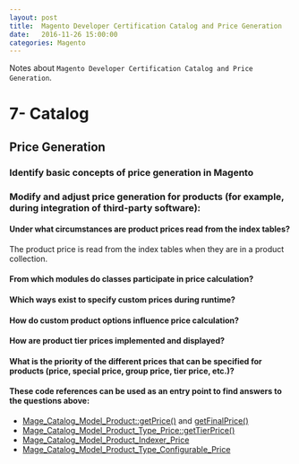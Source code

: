 ```yaml
---
layout: post
title:  Magento Developer Certification Catalog and Price Generation
date:   2016-11-26 15:00:00
categories: Magento
---
```


Notes about `Magento Developer Certification Catalog and Price Generation`.


7- Catalog
===========

Price Generation
-----------

### Identify basic concepts of price generation in Magento

### Modify and adjust price generation for products (for example, during integration of third-party software):

#### Under what circumstances are product prices read from the index tables?

The product price is read from the index tables when they are in a product collection.

#### From which modules do classes participate in price calculation?

#### Which ways exist to specify custom prices during runtime?

#### How do custom product options influence price calculation?

#### How are product tier prices implemented and displayed?

#### What is the priority of the different prices that can be specified for products (price, special price, group price, tier price, etc.)?

#### These code references can be used as an entry point to find answers to the questions above:

* [Mage_Catalog_Model_Product::getPrice()][Mage_Catalog_Model_Product::getPrice] and [getFinalPrice()][Mage_Catalog_Model_Product::getFinalPrice]
* [Mage_Catalog_Model_Product_Type_Price::getTierPrice()][Mage_Catalog_Model_Product_Type_Price::getTierPrice]
* [Mage_Catalog_Model_Product_Indexer_Price][Mage_Catalog_Model_Product_Indexer_Price]
* [Mage_Catalog_Model_Product_Type_Configurable_Price][Mage_Catalog_Model_Product_Type_Configurable_Price]





[Mage_Catalog_Model_Product::getPrice]:https://github.com/AndersWik/Magento-1x/blob/master/app/code/core/Mage/Catalog/Model/Product.php#L209
[Mage_Catalog_Model_Product::getFinalPrice]:https://github.com/AndersWik/Magento-1x/blob/master/app/code/core/Mage/Catalog/Model/Product.php#L706
[Mage_Catalog_Model_Product_Type_Price::getTierPrice]:https://github.com/AndersWik/Magento-1x/blob/master/app/code/core/Mage/Catalog/Model/Product/Type/Price.php#L178
[Mage_Catalog_Model_Product_Indexer_Price]:https://github.com/AndersWik/Magento-1x/blob/master/app/code/core/Mage/Catalog/Model/Product/Indexer/Price.php
[Mage_Catalog_Model_Product_Type_Configurable_Price]:https://github.com/AndersWik/Magento-1x/blob/master/app/code/core/Mage/Catalog/Model/Product/Type/Configurable/Price.php
